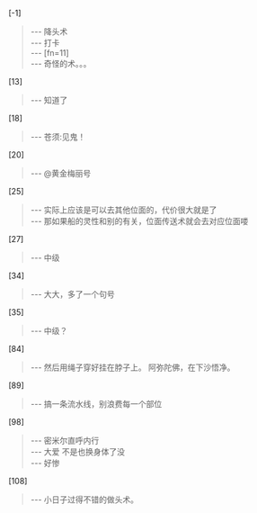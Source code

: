 
[-1] 
>--- 降头术<br>
>--- 打卡<br>
>--- [fn=11]<br>
>--- 奇怪的术。。。<br>

[13] 
>--- 知道了<br>

[18] 
>--- 苍须:见鬼！<br>

[20] 
>--- @黄金梅丽号<br>

[25] 
>--- 实际上应该是可以去其他位面的，代价很大就是了<br>
>--- 那如果船的灵性和别的有关，位面传送术就会去对应位面喽<br>

[27] 
>--- 中级<br>

[34] 
>--- 大大，多了一个句号<br>

[35] 
>--- 中级？<br>

[84] 
>--- 然后用绳子穿好挂在脖子上。
阿弥陀佛，在下沙悟净。<br>

[89] 
>--- 搞一条流水线，别浪费每一个部位<br>

[98] 
>--- 密米尔直呼内行<br>
>--- 大爱 不是也换身体了没<br>
>--- 好惨<br>

[108] 
>--- 小日子过得不错的做头术。<br>
